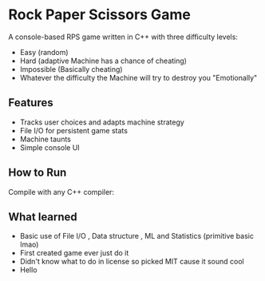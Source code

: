 # Rock Paper Scissors Game

A console-based RPS game written in C++ with three difficulty levels:
- Easy (random)
- Hard (adaptive Machine has a chance of cheating)
- Impossible (Basically cheating)
- Whatever the difficulty the Machine will try to destroy you "Emotionally"

## Features
- Tracks user choices and adapts machine strategy
- File I/O for persistent game stats
- Machine taunts
- Simple console UI

## How to Run
Compile with any C++ compiler:
## What learned
- Basic use of File I/O , Data structure , ML and Statistics (primitive basic lmao)
- First created game ever just do it
- Didn't know what to do in license so picked MIT cause it sound cool
- Hello